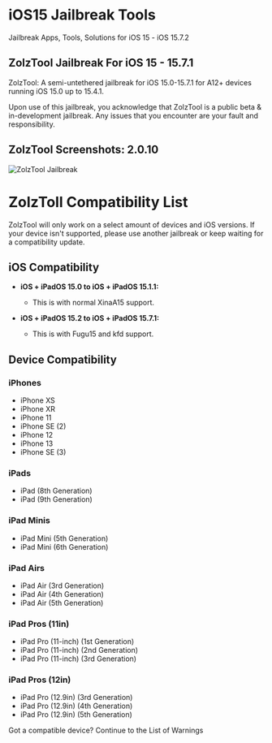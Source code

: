 # iOS15 Jailbreak Tools
Jailbreak Apps, Tools, Solutions for iOS 15 - iOS 15.7.2

## ZolzTool Jailbreak For iOS 15 - 15.7.1
ZolzTool: A semi-untethered jailbreak for iOS 15.0-15.7.1 for A12+ devices running iOS 15.0 up to 15.4.1.

Upon use of this jailbreak, you acknowledge that ZolzTool is a public beta & in-development jailbreak. Any issues that you encounter are your fault and responsibility.



## ZolzTool Screenshots: 2.0.10
![ZolzTool Jailbreak](https://github.com/JailbreakApp/iOS15/assets/157348446/185186c6-a51c-429c-aadb-d16e1871aeb9)


# ZolzToll Compatibility List

ZolzTool will only work on a select amount of devices and iOS versions. If your device isn't supported, please use another jailbreak or keep waiting for a compatibility update.

## iOS Compatibility

- **iOS + iPadOS 15.0 to iOS + iPadOS 15.1.1:**
  - This is with normal XinaA15 support.

- **iOS + iPadOS 15.2 to iOS + iPadOS 15.7.1:**
  - This is with Fugu15 and kfd support.

## Device Compatibility

### iPhones
- iPhone XS
- iPhone XR
- iPhone 11
- iPhone SE (2)
- iPhone 12
- iPhone 13
- iPhone SE (3)

### iPads
- iPad (8th Generation)
- iPad (9th Generation)

### iPad Minis
- iPad Mini (5th Generation)
- iPad Mini (6th Generation)

### iPad Airs
- iPad Air (3rd Generation)
- iPad Air (4th Generation)
- iPad Air (5th Generation)

### iPad Pros (11in)
- iPad Pro (11-inch) (1st Generation)
- iPad Pro (11-inch) (2nd Generation)
- iPad Pro (11-inch) (3rd Generation)

### iPad Pros (12in)
- iPad Pro (12.9in) (3rd Generation)
- iPad Pro (12.9in) (4th Generation)
- iPad Pro (12.9in) (5th Generation)

Got a compatible device? Continue to the List of Warnings



